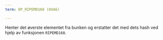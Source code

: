 ```yaml
---
term: OP_RIPEMD160 (0XA6)

---
```

Henter det øverste elementet fra bunken og erstatter det med dets hash ved hjelp av funksjonen `RIPEMD160`.